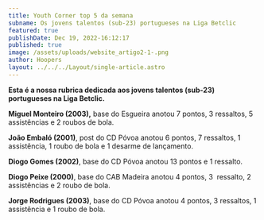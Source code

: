 ```yaml
---
title: Youth Corner top 5 da semana
subname: Os jovens talentos (sub-23) portugueses na Liga Betclic
featured: true
publishDate: Dec 19, 2022-16:12:17
published: true
image: /assets/uploads/website_artigo2-1-.png
author: Hoopers
layout: ../../../Layout/single-article.astro
---
```

<!--StartFragment-->

**Esta é a nossa rubrica dedicada aos jovens talentos (sub-23) portugueses na Liga Betclic.**

**Miguel Monteiro (2003),** base do Esgueira anotou 7 pontos, 3 ressaltos, 5 assistências e 2 roubos de bola.

**João Embaló (2001)**, post do CD Póvoa anotou 6 pontos, 7 ressaltos, 1 assistência, 1 roubo de bola e 1 desarme de lançamento.

**Diogo Gomes (2002)**, base do CD Póvoa anotou 13 pontos e 1 ressalto. 

**Diogo Peixe (2000)**, base do CAB Madeira anotou 4 pontos, 3  ressalto, 2 assistências e 2 roubo de bola.

**Jorge Rodrigues (2003)**, base do CD Póvoa anotou 4 pontos, 3 ressaltos, 1 assistência e 1 roubo de bola.

<!--EndFragment-->